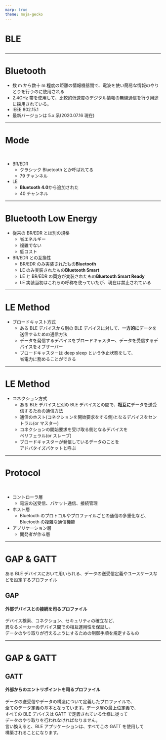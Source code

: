 ```yaml
---
marp: true
theme: moja-gecko
---
```


<!--- _class: cover -->

# BLE

##

---

# Bluetooth

- 数 m から数十 m 程度の距離の情報機器間で、電波を使い簡易な情報のやりとりを行うのに使用される
- 2.4GHz 帯を使用して、比較的低速度のデジタル情報の無線通信を行う用途に採用されている。
- IEEE 802.15.1
- 最新バージョンは 5.x 系(2020.07.16 現在)

---

# Mode

<br/>

- BR/EDR
  - クラシック Bluetooth とか呼ばれてる
  - 79 チャンネル
- LE
  - <strong>Bluetooth 4.0</strong>から追加された
  - 40 チャンネル
  <!-- 2MHz幅で分割 -->

---

# Bluetooth Low Energy

- 従来の BR/EDR とは別の規格
  - 省エネルギー
  - 複雑でない
  - 低コスト
- BR/EDR との互換性
  - BR/EDR のみ実装されたもの<strong>Bluetooth</strong>
  - LE のみ実装されたもの<strong>Bluetooth Smart</strong>
  - LE と BR/EDR の両方が実装されたもの<strong>Bluetooth Smart Ready</strong>
  - LE 実装当初はこれらの呼称を使っていたが、現在は禁止されている

---

# LE Method

- ブロードキャスト方式
  - ある BLE デバイスから別の BLE デバイスに対して、<strong>一方的に</strong>データを送信するための通信方法
  - データを発信するデバイスをブロードキャスター、データを受信するデバイスをオブザーバー
  - ブロードキャスターは deep sleep という休止状態をして、<br/>省電力に務めることができる

---

# LE Method

- コネクション方式
  - ある BLE デバイスと別の BLE デバイスとの間で、<strong>相互に</strong>データを送受信するための通信方法
  - 通信のホスト(コネクションを開始要求をする側)となるデバイスをセントラル(or マスター)
  - コネクションの開始要求を受け取る側となるデバイスを<br/>ペリフェラル(or スレーブ)
  - ブロードキャスターが発信しているデータのことを<br/>アドバタイズパケットと呼ぶ

---

# Protocol

<br/>

- コントローラ層
  - 電波の送受信、パケット通信、接続管理
- ホスト層
  - Bluetooth のプロトコルやプロファイルごとの通信の多重化など、Bluetooth の複雑な通信機能
- アプリケーション層
  - 開発者が作る層

---

# GAP & GATT

ある BLE デバイスにおいて用いられる、データの送受信定義やユースケースなどを設定するプロファイル

## GAP

#### 外部デバイスとの接続を司るプロファイル

デバイス検索、コネクション、セキュリティの確立など、<br/>異なるメーカーのデバイス間での相互運用性を保証し、<br/>データのやり取りが行えるようにするための制御手順を規定するもの

---

# GAP & GATT

## GATT

#### 外部からのエントリポイントを司るプロファイル

データの送受信やデータの構造について定義したプロファイルで、<br/>全てのデータ定義の基本となっています。データ層の最上位定義で、<br/>すべての BLE デバイスは GATT で定義されている仕様に従って<br/>データのやり取りを行われなければなりません。<br/>言い換えると、BLE アプリケーションは、すべてこの GATT を使用して<br/>構築されることになります。
